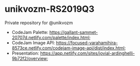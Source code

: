 # unikvozm-RS2019Q3
Private repository for @unikvozm

- CodeJam Palette: https://gallant-sammet-20707d.netlify.com/palette/index.html;
- CodeJam Image API: https://focused-varahamihira-8573ce.netlify.com/codejam-image-api/dist/index.html;
- Presentation: https://app.netlify.com/sites/jovial-ardinghelli-9b72f2/overview;
